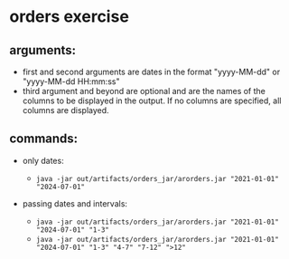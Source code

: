 # orders exercise

## arguments:
- first and second arguments are dates in the format "yyyy-MM-dd" or "yyyy-MM-dd HH:mm:ss"
- third argument and beyond are optional and are the names of the columns to be displayed in the output. If no columns are specified, all columns are displayed.
 
## commands:
- only dates:
  - `java -jar out/artifacts/orders_jar/arorders.jar "2021-01-01" "2024-07-01" `

- passing dates and intervals:
  - `java -jar out/artifacts/orders_jar/arorders.jar "2021-01-01" "2024-07-01" "1-3"`
  - `java -jar out/artifacts/orders_jar/arorders.jar "2021-01-01" "2024-07-01" "1-3" "4-7" "7-12" ">12"`
 